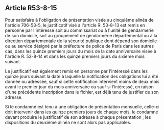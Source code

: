 Article R53-8-15
----
Pour satisfaire à l'obligation de présentation visée au cinquième alinéa de
l'article 706-53-5, le justificatif visé à l'article R. 53-8-13 est remis en
personne par l'intéressé soit au commissariat ou à l'unité de gendarmerie de son
domicile, soit au groupement de gendarmerie départemental ou à la direction
départementale de la sécurité publique dont dépend son domicile ou au service
désigné par la préfecture de police de Paris dans les autres cas, dans les
quinze premiers jours du mois de la date anniversaire visée à l'article R.
53-8-14 et dans les quinze premiers jours du sixième mois suivant.

Le justificatif est également remis en personne par l'intéressé dans les quinze
jours suivant la date à laquelle la notification des obligations lui a été
donnée ou adressée, sauf si cette notification intervient moins de deux mois
avant le premier jour du mois anniversaire ou sauf si l'intéressé, en raison
d'une précédente inscription dans le fichier, est déjà tenu de justifier de son
adresse.

Si le condamné est tenu à une obligation de présentation mensuelle, celle-ci
doit intervenir dans les quinze premiers jours de chaque mois, le condamné
devant produire le justificatif de son adresse à chaque présentation ; les
dispositions du deuxième alinéa ne sont alors pas applicables.
